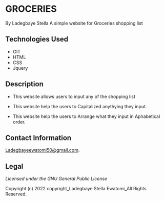 # GROCERIES
By Ladegbaye Stella
A simple website for Groceries shopping list

## Technologies Used
* GIT
* HTML
* CSS
* Jquery

## Description
* This website allows users to input any of the shopping list

* This website help the users to Capitalized anythying they input.

* This website help the users to Arrange what they input in Aphabetical order.


## Contact Information
Ladegbayeewatomi50@gmail.com.

## Legal
*Licensed under the GNU General Public License*

Copyright (c) 2022 copyright_Ladegbaye Stella Ewatomi_All Rights Reserved.